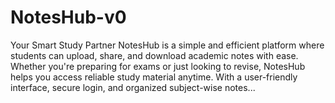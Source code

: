 # NotesHub-v0
Your Smart Study Partner NotesHub is a simple and efficient platform where students can upload, share, and download academic notes with ease. Whether you're preparing for exams or just looking to revise, NotesHub helps you access reliable study material anytime. With a user-friendly interface, secure login, and organized subject-wise notes...
